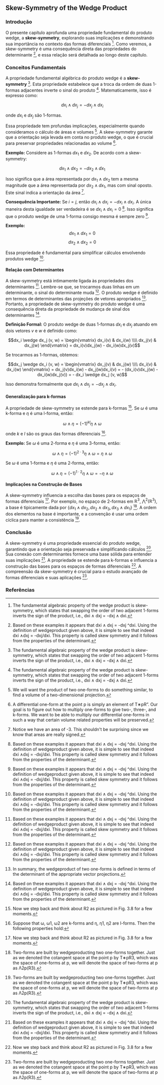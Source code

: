 ## Skew-Symmetry of the Wedge Product

### Introdução
O presente capítulo aprofunda uma propriedade fundamental do produto wedge, a **skew-symmetry**, explorando suas implicações e demonstrando sua importância no contexto das formas diferenciais [^1]. Como veremos, a skew-symmetry é uma consequência direta das propriedades do determinante [^78], e essa relação será detalhada ao longo deste capítulo.

### Conceitos Fundamentais
A propriedade fundamental algébrica do produto wedge é a **skew-symmetry** [^1]. Esta propriedade estabelece que a troca da ordem de duas 1-formas adjacentes inverte o sinal do produto [^1]. Matematicamente, isso é expresso como:

$$dx_i \wedge dx_j = -dx_j \wedge dx_i$$

onde $dx_i$ e $dx_j$ são 1-formas.

Essa propriedade tem profundas implicações, especialmente quando consideramos o cálculo de áreas e volumes [^71]. A skew-symmetry garante que a orientação seja levada em conta no produto wedge, o que é crucial para preservar propriedades relacionadas ao volume [^70].

**Exemplo:**
Considere as 1-formas $dx_1$ e $dx_2$. De acordo com a skew-symmetry:

$$dx_1 \wedge dx_2 = -dx_2 \wedge dx_1$$

Isso significa que a área representada por $dx_1 \wedge dx_2$ tem a mesma magnitude que a área representada por $dx_2 \wedge dx_1$, mas com sinal oposto. Este sinal indica a orientação da área [^76].

**Consequência Importante:**
Se $i = j$, então $dx_i \wedge dx_i = -dx_i \wedge dx_i$. A única maneira desta igualdade ser verdadeira é se $dx_i \wedge dx_i = 0$ [^78]. Isso significa que o produto wedge de uma 1-forma consigo mesma é sempre zero [^78].

**Exemplo:**
$$dx_1 \wedge dx_1 = 0$$
$$dx_2 \wedge dx_2 = 0$$

Essa propriedade é fundamental para simplificar cálculos envolvendo produtos wedge [^78].

#### Relação com Determinantes
A skew-symmetry está intimamente ligada às propriedades dos determinantes [^78]. Lembre-se que, se trocarmos duas linhas em um determinante, o sinal do determinante muda [^78]. O produto wedge é definido em termos de determinantes das projeções de vetores apropriados [^75]. Portanto, a propriedade de skew-symmetry do produto wedge é uma consequência direta da propriedade de mudança de sinal dos determinantes [^78].

**Definição Formal:**
O produto wedge de duas 1-formas $dx_i$ e $dx_j$ atuando em dois vetores $v$ e $w$ é definido como:

$$dx_i \wedge dx_j (v, w) = \begin{vmatrix} dx_i(v) & dx_i(w) \\\\ dx_j(v) & dx_j(w) \end{vmatrix} = dx_i(v)dx_j(w) - dx_i(w)dx_j(v)$$

Se trocarmos as 1-formas, obtemos:

$$dx_j \wedge dx_i (v, w) = \begin{vmatrix} dx_j(v) & dx_j(w) \\\\ dx_i(v) & dx_i(w) \end{vmatrix} = dx_j(v)dx_i(w) - dx_j(w)dx_i(v) = - (dx_i(v)dx_j(w) - dx_i(w)dx_j(v)) = - dx_i \wedge dx_j (v, w)$$

Isso demonstra formalmente que $dx_i \wedge dx_j = -dx_j \wedge dx_i$.

#### Generalização para k-formas
A propriedade de skew-symmetry se estende para k-formas [^79]. Se $\omega$ é uma k-forma e $\eta$ é uma l-forma, então:

$$\omega \wedge \eta = (-1)^{kl} \eta \wedge \omega$$

onde $k$ e $l$ são os graus das formas diferenciais [^89].

**Exemplo:**
Se $\omega$ é uma 2-forma e $\eta$ é uma 3-forma, então:

$$\omega \wedge \eta = (-1)^{2 \cdot 3} \eta \wedge \omega = \eta \wedge \omega$$

Se $\omega$ é uma 1-forma e $\eta$ é uma 2-forma, então:

$$\omega \wedge \eta = (-1)^{1 \cdot 2} \eta \wedge \omega = -\eta \wedge \omega$$

#### Implicações na Construção de Bases
A skew-symmetry influencia a escolha das bases para os espaços de formas diferenciais [^79]. Por exemplo, no espaço de 2-formas em $\mathbb{R}^3$, $\bigwedge^2(\mathbb{R}^3)$, a base é tipicamente dada por $\{dx_1 \wedge dx_2, dx_2 \wedge dx_3, dx_3 \wedge dx_1\}$ [^82]. A ordem dos elementos na base é importante, e a convenção é usar uma ordem cíclica para manter a consistência [^82].

### Conclusão
A skew-symmetry é uma propriedade essencial do produto wedge, garantindo que a orientação seja preservada e simplificando cálculos [^1]. Sua conexão com determinantes fornece uma base sólida para entender suas implicações [^78]. A propriedade se estende para k-formas e influencia a construção das bases para os espaços de formas diferenciais [^79]. A compreensão da skew-symmetry é crucial para o estudo avançado de formas diferenciais e suas aplicações [^82].

### Referências
[^1]: The fundamental algebraic property of the wedge product is skew-symmetry, which states that swapping the order of two adjacent 1-forms inverts the sign of the product, i.e., dxi ∧ dxj = -dxj ∧ dxi.
[^70]: A differential one-form at the point p is simply an element of T∗pR”. Our goal is to figure out how to multiply one-forms to give two-, three-, and k-forms. We want to be able to multiply our differential one-forms in such a way that certain volume related properties will be preserved.
[^71]: We will want the product of two one-forms to do something similar, to find a volume of a two-dimensional projection.
[^75]: In summary, the wedgeproduct of two one-forms is defined in terms of the determinant of the appropriate vector projections.
[^76]: Notice we have an area of -3. This shouldn't be surprising since we know that areas are really signed.
[^78]: Based on these examples it appears that dxi ∧ dxj = -dxj ^dxi. Using the definition of wedgeproduct given above, it is simple to see that indeed dxi ∧dxj = -dxj/dxi. This property is called skew symmetry and it follows from the properties of the determinant.
[^79]: Now we step back and think about R2 as pictured in Fig. 3.8 for a few moments.
[^82]: Two-forms are built by wedgeproducting two one-forms together. Just as we denoted the cotangent space at the point p by T∗pR3, which was the space of one-forms at p, we will denote the space of two-forms at p as Λ2p(R3).
[^89]: Suppose that ω, ω1, ω2 are k-forms and η, η1, η2 are l-forms. Then the following properties hold:
<!-- END -->